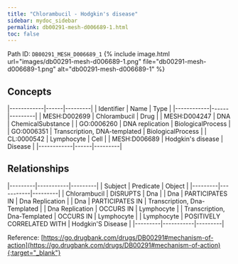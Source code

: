 ```yaml
---
title: "Chlorambucil - Hodgkin's disease"
sidebar: mydoc_sidebar
permalink: db00291-mesh-d006689-1.html
toc: false 
---
```



Path ID: `DB00291_MESH_D006689_1`
{% include image.html url="images/db00291-mesh-d006689-1.png" file="db00291-mesh-d006689-1.png" alt="db00291-mesh-d006689-1" %}

## Concepts

|------------|------|---------|
| Identifier | Name | Type    |
|------------|------|---------|
| MESH:D002699 | Chlorambucil | Drug |
| MESH:D004247 | DNA | ChemicalSubstance |
| GO:0006260 | DNA replication | BiologicalProcess |
| GO:0006351 | Transcription, DNA-templated | BiologicalProcess |
| CL:0000542 | Lymphocyte | Cell |
| MESH:D006689 | Hodgkin's disease | Disease |
|------------|------|---------|

## Relationships

|---------|-----------|---------|
| Subject | Predicate | Object  |
|---------|-----------|---------|
| Chlorambucil | DISRUPTS | Dna |
| Dna | PARTICIPATES IN | Dna Replication |
| Dna | PARTICIPATES IN | Transcription, Dna-Templated |
| Dna Replication | OCCURS IN | Lymphocyte |
| Transcription, Dna-Templated | OCCURS IN | Lymphocyte |
| Lymphocyte | POSITIVELY CORRELATED WITH | Hodgkin'S Disease |
|---------|-----------|---------|

Reference: [https://go.drugbank.com/drugs/DB00291#mechanism-of-action](https://go.drugbank.com/drugs/DB00291#mechanism-of-action){:target="_blank"}